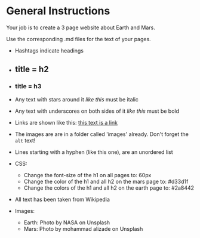 # General Instructions

Your job is to create a 3 page website about Earth and Mars.

Use the corresponding .md files for the text of your pages.

- Hashtags indicate headings

- ## title  = h2

- ### title = h3

- Any text with stars around it *like this* must be italic
- Any text with underscores on both sides of it *like this* must be bold
- Links are shown like this:  [this text is a link](this-is-where-it-links-to.html)
- The images are are in a folder called 'images' already. Don't forget the `alt` text!
- Lines starting with a hyphen (like this one), are an unordered list

- CSS:
  - Change the font-size of the h1 on all pages to: 60px
  - Change the color of the h1 and all h2 on the mars page to: #d33d1f
  - Change the colors of the h1 and all h2 on the earth page to: #2a8442

- All text has been taken from Wikipedia
- Images:
  - Earth: Photo by NASA on Unsplash
  - Mars: Photo by mohammad alizade on Unsplash
